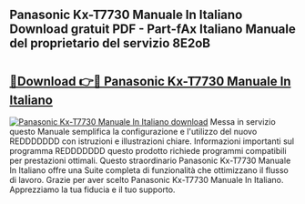 ## Panasonic Kx-T7730 Manuale In Italiano Download gratuit PDF - Part-fAx Italiano Manuale del proprietario del servizio 8E2oB

# <h2><a href="http://dfg5kry.blite.top/?on=Panasonic+Kx-T7730+Manuale+In+Italiano">🔗Download 👉🔴 Panasonic Kx-T7730 Manuale In Italiano</a></h2>

[![Panasonic Kx-T7730 Manuale In Italiano download](https://i.imgur.com/lujVjoI.png)](http://dfg5kry.blite.top/?on=Panasonic+Kx-T7730+Manuale+In+Italiano)
Messa in servizio questo Manuale semplifica la configurazione e l'utilizzo del nuovo REDDDDDDD con istruzioni e illustrazioni chiare. Informazioni importanti sul programma REDDDDDDD questo prodotto richiede programmi compatibili per prestazioni ottimali. Questo straordinario Panasonic Kx-T7730 Manuale In Italiano offre una Suite completa di funzionalità che ottimizzano il flusso di lavoro. Grazie per aver scelto Panasonic Kx-T7730 Manuale In Italiano. Apprezziamo la tua fiducia e il tuo supporto.
